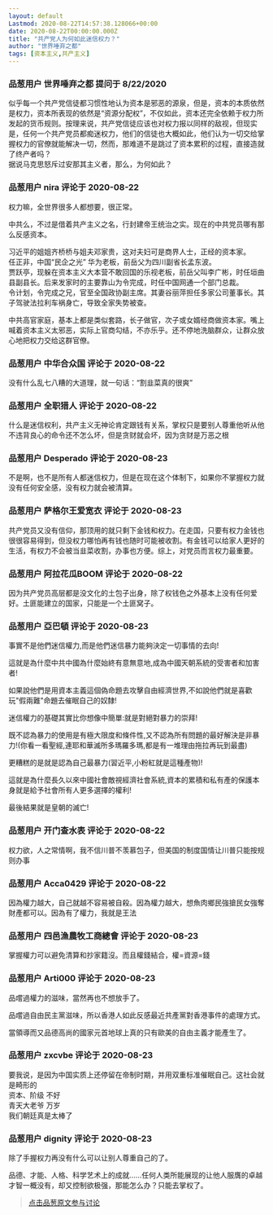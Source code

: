```yaml
---
layout: default
Lastmod: 2020-08-22T14:57:38.128066+00:00
date: 2020-08-22T00:00:00.000Z
title: "共产党人为何如此迷信权力？"
author: "世界唾弃之都"
tags: [资本主义,共产主义]
---
```



### 品葱用户 **世界唾弃之都** 提问于 8/22/2020
    
似乎每一个共产党信徒都习惯性地认为资本是邪恶的源泉，但是，资本的本质依然是权力，资本所表现的依然是“资源分配权”，不仅如此，资本还完全依赖于权力所发起的货币规则。按理来说，共产党信徒应该也对权力报以同样的敌视，但现实是，任何一个共产党员都痴迷权力，他们的信徒也大概如此，他们认为一切交给掌握权力的官僚就能解决一切，然而，那难道不是跳过了资本累积的过程，直接造就了终产者吗？  
据说马克思怒斥过安那其主义者，那么，为何如此？
    
                

### 品葱用户 **nira** 评论于 2020-08-22
        
权力嘛，全世界很多人都想要，很正常。  
  
中共么，不过是借着共产主义之名，行封建帝王统治之实。现在的中共党员哪有那么反感资本。  
  
习近平的姐姐齐桥桥与姐夫邓家贵，这对夫妇可是商界人士，正经的资本家。   
任正非，中国“民企之光” 华为老板，前岳父为四川副省长孟东波。  
贾跃亭，现躲在资本主义大本营不敢回国的乐视老板，前岳父叫李广彬，时任垣曲县副县长。后来发家时的主要靠山为令完成，时任中国网通一个部门总裁。  
令计划，令完成之兄，官至全国政协副主席。其妻谷丽萍担任多家公司董事长。其子驾驶法拉利车祸身亡，导致全家失势被查。  
  
中共高官家庭，基本上都是类似套路，长子做官，次子或女婿经商做资本家。嘴上喊着资本主义太邪恶，实际上官商勾结，不亦乐乎。还不停地洗脑群众，让群众放心地把权力交给这群官僚。
        
                

### 品葱用户 **中华合众国** 评论于 2020-08-22
        
没有什么乱七八糟的大道理，就一句话：“割韭菜真的很爽”
        
                

### 品葱用户 **全职猎人** 评论于 2020-08-22
        
什么是迷信权利，共产主义无神论肯定跟钱有关系，掌权只是要别人尊重他听从他不违背良心的命令还不怎么坏，但是贪财就会坏，因为贪财是万恶之根
        
                

### 品葱用户 **Desperado** 评论于 2020-08-23
        
不是啊，也不是所有人都迷信权力，但是在现在这个体制下，如果你不掌握权力就没有任何安全感，没有权力就会被清算。
        
                

### 品葱用户 **萨格尔王爱宽衣** 评论于 2020-08-23
        
共产党员又没有信仰，那顶用的就只剩下金钱和权力。在走国，只要有权力金钱也很很容易得到，但没权力哪怕再有钱也随时可能被收割。有金钱可以给家人更好的生活，有权力不会被当韭菜收割，办事也方便。综上，对党员而言权力最重要。
        
                

### 品葱用户 **阿拉花瓜BOOM** 评论于 2020-08-22
        
因为共产党员高层都是没文化的土包子出身，除了权钱色之外基本上没有任何爱好。土匪能建立的国家，只能是一个土匪窝子。
        
                

### 品葱用户 **亞巴頓** 评论于 2020-08-23
        
事實不是他們迷信權力,而是他們迷信暴力能夠決定一切事情的去向!  
  
這就是為什麼中共中國為什麼始終有意無意地,成為中國天朝系統的受害者和加害者!  
  
如果說他們是用資本主義這個偽命題去攻擊自由經濟世界,不如說他們就是喜歡玩"假兩難"命題去催眠自己的奴隸!  
  
迷信權力的基礎其實比你想像中簡單:就是對絕對暴力的崇拜!  
  
既不認為暴力的使用是有極大限度和條件性,又不認為所有問題的最好解決是非暴力!(你看一看聖經,連耶和華滅所多瑪羅多瑪,都是有一堆理由拖拉再玩到最盡)  
  
更糟糕的是就是認為自己最暴力(習近平,小粉紅就是這種產物)!  
  
這就是為什麼長久以來中國社會敵視經濟社會系統,資本的累積和私有產的保護本身就是給予社會所有人更多選擇的權利!  
  
最後結果就是皇朝的滅亡!
        
                

### 品葱用户 **开门查水表** 评论于 2020-08-22
        
权力欲，人之常情啊，我不信川普不羡慕包子，但美国的制度国情让川普只能按规则办事
        
                

### 品葱用户 **Acca0429** 评论于 2020-08-22
        
因為權力越大，自己就越不容易被自殺。因為權力越大，想魚肉鄉民強搶民女強奪財產都可以。因為有了權力，我就是王法
        
                

### 品葱用户 **四邑漁農牧工商總會** 评论于 2020-08-23
        
掌握權力可以避免清算和抄家籍沒。而且權錢結合，權=資源=錢
        
                

### 品葱用户 **Arti000** 评论于 2020-08-23
        
品嚐過權力的滋味，當然再也不想放手了。  
  
品嚐過自由民主黨滋味，所以香港人如此反感最近共產黨對香港事件的處理方式。  
  
當領導而又品德高尚的國家元首地球上真的只有歐美的自由主義才能產生了。
        
                

### 品葱用户 **zxcvbe** 评论于 2020-08-23
        
要我说，是因为中国实质上还停留在帝制时期，并用双重标准催眠自己。这社会就是畸形的  
资本、阶级 不好  
青天大老爷 万岁  
我们朝廷真是太棒了
        
                

### 品葱用户 **dignity** 评论于 2020-08-23
        
除了手握权力再没有什么可以让别人尊重自己的了。  
  
品德、才能、人格、科学艺术上的成就……任何人类所能展现的让他人服膺的卓越才智一概没有，却又控制欲极强，那能怎么办？只能去掌权了。
        
                





> [点击品葱原文参与讨论](https://pincong.rocks/question/30129)

